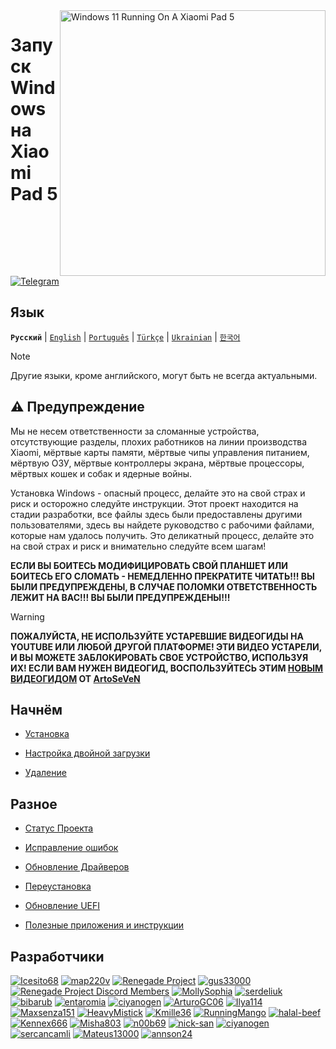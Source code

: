 <img align="right" src="https://raw.githubusercontent.com/erdilS/Port-Windows-11-Xiaomi-Pad-5/main/nabu.png" width="425" alt="Windows 11 Running On A Xiaomi Pad 5">


# Запуск Windows на Xiaomi Pad 5

[![Telegram](https://img.shields.io/badge/Chat-Telegram-brightgreen.svg?logo=telegram&style=flat-square)](https://t.me/nabuwoa)

## Язык
**```Русский```** | [```English```](/README.md) | [```Português```](/guide/Portuguese/README-PT.md) | [```Türkçe```](/guide/Turkish/README-tr.md) | [```Ukrainian```](/guide/Ukrainian/README-uk.md) | [```한국어```](/guide/Korean/README-KO.md)

> [!NOTE]
> Другие языки, кроме английского, могут быть не всегда актуальными. 

## ⚠️ Предупреждение
Мы не несем ответственности за сломанные устройства, отсутствующие разделы, плохих работников на линии производства Xiaomi, мёртвые карты памяти, мёртвые чипы управления питанием, мёртвую ОЗУ, мёртвые контроллеры экрана, мёртвые процессоры, мёртвых кошек и собак и ядерные войны.

Установка Windows - опасный процесс, делайте это на свой страх и риск и осторожно следуйте инструкции.
Этот проект находится на стадии разработки, все файлы здесь были предоставлены другими пользователями, здесь вы найдете руководство с рабочими файлами, которые нам удалось получить. Это деликатный процесс, делайте это на свой страх и риск и внимательно следуйте всем шагам!

**ЕСЛИ ВЫ БОИТЕСЬ МОДИФИЦИРОВАТЬ СВОЙ ПЛАНШЕТ ИЛИ БОИТЕСЬ ЕГО СЛОМАТЬ - НЕМЕДЛЕННО ПРЕКРАТИТЕ ЧИТАТЬ!!! ВЫ БЫЛИ ПРЕДУПРЕЖДЕНЫ, В СЛУЧАЕ ПОЛОМКИ ОТВЕТСТВЕННОСТЬ ЛЕЖИТ НА ВАС!!! ВЫ БЫЛИ ПРЕДУПРЕЖДЕНЫ!!!**

> [!WARNING]
> **ПОЖАЛУЙСТА, НЕ ИСПОЛЬЗУЙТЕ УСТАРЕВШИЕ ВИДЕОГИДЫ НА YOUTUBE ИЛИ ЛЮБОЙ ДРУГОЙ ПЛАТФОРМЕ! ЭТИ ВИДЕО УСТАРЕЛИ, И ВЫ МОЖЕТЕ ЗАБЛОКИРОВАТЬ СВОЕ УСТРОЙСТВО, ИСПОЛЬЗУЯ ИХ! ЕСЛИ ВАМ НУЖЕН ВИДЕОГИД, ВОСПОЛЬЗУЙТЕСЬ ЭТИМ [НОВЫМ ВИДЕОГИДОМ](https://youtu.be/BbgTbTGbXYg) ОТ [ArtoSeVeN](https://www.youtube.com/channel/UCYjwfxlYlJ7Nnzv01oszQvA)**

## Начнём
- [Установка](1-partition-ru.md)

- [Настройка двойной загрузки](dualboot-ru.md)

- [Удаление](uninstall-ru.md)

## Разное
- [Статус Проекта](status.md)

- [Исправление ошибок](troubleshooting-ru.md)

- [Обновление Драйверов](update-ru.md)

- [Переустановка](reinstall-ru.md)

- [Обновление UEFI](UEFI-updating-ru.md)

- [Полезные приложения и инструкции ](Additional-materials-ru.md)

## Разработчики
[<img alt="Icesito68" src="https://images.weserv.nl/?url=https://avatars.githubusercontent.com/u/113939920?v=4&w=45&fit=cover&mask=circle&maxage=7d" />](https://github.com/Icesito68)
[<img alt="map220v" src="https://images.weserv.nl/?url=https://avatars.githubusercontent.com/u/14368485?v=4&w=45&fit=cover&mask=circle&maxage=7d" />](https://github.com/map220v)
[<img alt="Renegade Project" src="https://images.weserv.nl/?url=https://avatars.githubusercontent.com/u/63859504?s=200&v=4&w=45&fit=cover&mask=circle&maxage=7d" />](https://github.com/edk2-porting)
[<img alt="gus33000" src="https://images.weserv.nl/?url=https://avatars.githubusercontent.com/u/3755345?v=4&w=45&fit=cover&mask=circle&maxage=7d" />](https://github.com/gus33000)
[<img alt="Renegade Project Discord Members" src="https://images.weserv.nl/?url=https://cdn.discordapp.com/icons/736563593058713690/68f67bfddf4390b11effc99917b16338.webp?size=256&w=45&fit=cover&mask=circle&maxage=7d" />](https://discord.gg/XXBWfag)
[<img alt="MollySophia" src="https://images.weserv.nl/?url=https://avatars.githubusercontent.com/u/20746884?v=4&w=45&fit=cover&mask=circle&maxage=7d" />](https://github.com/MollySophia)
[<img alt="serdeliuk" src="https://images.weserv.nl/?url=https://avatars.githubusercontent.com/u/38280618?v=4&w=45&fit=cover&mask=circle&maxage=7d" />](https://github.com/serdeliuk)
[<img alt="bibarub" src="https://images.weserv.nl/?url=https://avatars.githubusercontent.com/u/73599925?v=4&w=45&fit=cover&mask=circle&maxage=7d" />](https://github.com/bibarub)
[<img alt="entaromia" src="https://images.weserv.nl/?url=https://avatars.githubusercontent.com/u/30384045?v=4&w=45&fit=cover&mask=circle&maxage=7d" />](https://github.com/entaromia)
[<img alt="ciyanogen" src="https://images.weserv.nl/?url=https://avatars.githubusercontent.com/u/29534488?v=4&w=45&fit=cover&mask=circle&maxage=7d" />](https://github.com/ciyanogen)
[<img alt="ArturoGC06" src="https://images.weserv.nl/?url=https://avatars.githubusercontent.com/u/76574534?v=4&w=45&fit=cover&mask=circle&maxage=7d" />](https://github.com/ArturoGC06)
[<img alt="Ilya114" src="https://images.weserv.nl/?url=https://avatars.githubusercontent.com/u/93242944?v=4&w=45&fit=cover&mask=circle&maxage=7d" />](https://github.com/Ilya114)
[<img alt="Maxsenza151" src="https://images.weserv.nl/?url=https://avatars.githubusercontent.com/u/93602290?v=4&w=45&fit=cover&mask=circle&maxage=7d" />](https://github.com/Maxsenza151)
[<img alt="HeavyMistick" src="https://images.weserv.nl/?url=https://avatars.githubusercontent.com/u/94836779?v=4&w=45&fit=cover&mask=circle&maxage=7d" />](https://github.com/HeavyMistick)
[<img alt="Kmille36" src="https://images.weserv.nl/?url=https://avatars.githubusercontent.com/u/58414694?v=4&w=45&fit=cover&mask=circle&maxage=7d" />](https://github.com/Kmille36)
[<img alt="RunningMango" src="https://images.weserv.nl/?url=https://avatars.githubusercontent.com/u/36758157?v=4&w=45&fit=cover&mask=circle&maxage=7d" />](https://github.com/RunningMango)
[<img alt="halal-beef" src="https://images.weserv.nl/?url=https://avatars.githubusercontent.com/u/78730004?v=4&w=45&fit=cover&mask=circle&maxage=7d" />](https://github.com/halal-beef)
[<img alt="Kennex666" src="https://images.weserv.nl/?url=https://avatars.githubusercontent.com/u/55269418?v=4&w=45&fit=cover&mask=circle&maxage=7d" />](https://github.com/kennex666)
[<img alt="Misha803" src="https://images.weserv.nl/?url=https://avatars.githubusercontent.com/u/118528504?v=4&w=45&fit=cover&mask=circle&maxage=7d" />](https://github.com/Misha803)
[<img alt="n00b69" src="https://images.weserv.nl/?url=https://avatars.githubusercontent.com/u/83274506?v=4&w=45&fit=cover&mask=circle&maxage=7d" />](https://github.com/n00b69)
[<img alt="nick-san" src="https://images.weserv.nl/?url=https://avatars.githubusercontent.com/u/45539267?v=4&w=45&fit=cover&mask=circle&maxage=7d" />](https://github.com/nick-san)
[<img alt="ciyanogen" src="https://images.weserv.nl/?url=https://avatars.githubusercontent.com/u/84897942?v=4&w=45&fit=cover&mask=circle&maxage=7d" />](https://github.com/ciyanogen)
[<img alt="sercancamli" src="https://images.weserv.nl/?url=https://avatars.githubusercontent.com/u/161332426?v=4&w=45&fit=cover&mask=circle&maxage=7d" />](https://github.com/sercancamli)
[<img alt="Mateus13000" src="https://images.weserv.nl/?url=https://avatars.githubusercontent.com/u/38146322?v=4&w=45&fit=cover&mask=circle&maxage=7d" />](https://github.com/Mateus13000)
[<img alt="annson24" src="https://images.weserv.nl/?url=https://avatars.githubusercontent.com/u/8401837?v=4&w=45&fit=cover&mask=circle&maxage=7d" />](https://github.com/annson24)














